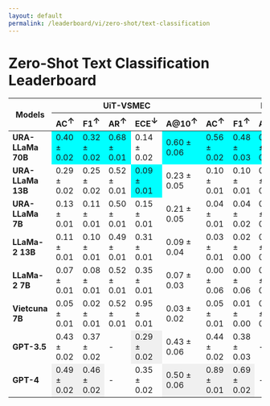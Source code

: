 ```yaml
---
layout: default
permalink: /leaderboard/vi/zero-shot/text-classification
---
```

# Zero-Shot Text Classification Leaderboard

<table class="table table-bordered table-sm w-100 dtHorizontalTable" cellspacing="0">
    <thead>
        <tr>
            <th rowspan="2" class="text-center align-middle"><b>Models</b></th>
            <th colspan="5" class="text-center"><b>UiT-VSMEC</b></th>
            <th colspan="5" class="text-center"><b>PhoATIS</b></th>
        </tr>
        <tr>
            <th class="text-center"><b>AC<span style="vertical-align: super;">↑</span></b></th>
            <th class="text-center"><b>F1<span style="vertical-align: super;">↑</span></b></th>
            <th class="text-center"><b>AR<span style="vertical-align: super;">↑</span></b></th>
            <th class="text-center"><b>ECE<span style="vertical-align: super;">↓</span></b></th>
            <th class="text-center"><b>A@10<span style="vertical-align: super;">↑</span></b></th>
            <th class="text-center"><b>AC<span style="vertical-align: super;">↑</span></b></th>
            <th class="text-center"><b>F1<span style="vertical-align: super;">↑</span></b></th>
            <th class="text-center"><b>AR<span style="vertical-align: super;">↑</span></b></th>
            <th class="text-center"><b>ECE<span style="vertical-align: super;">↓</span></b></th>
            <th class="text-center"><b>A@10<span style="vertical-align: super;">↑</span></b></th>
        </tr>
    </thead>
    <tbody>
        <tr>
            <td class="text-center"><b>URA-LLaMa 70B</b></td>
            <td class="text-center" style="background-color: cyan;">0.40 ± 0.02</td>
            <td class="text-center" style="background-color: cyan;">0.32 ± 0.02</td>
            <td class="text-center" style="background-color: cyan;">0.68 ± 0.01</td>
            <td class="text-center">0.14 ± 0.02</td>
            <td class="text-center" style="background-color: cyan;">0.60 ± 0.06</td>
            <td class="text-center" style="background-color: cyan;">0.56 ± 0.02</td>
            <td class="text-center" style="background-color: cyan;">0.48 ± 0.03</td>
            <td class="text-center" style="background-color: cyan;">0.85 ± 0.00</td>
            <td class="text-center">0.25 ± 0.02</td>
            <td class="text-center" style="background-color: cyan;">0.56 ± 0.06</td>
        </tr>
        <tr>
            <td class="text-center"><b>URA-LLaMa 13B</b></td>
            <td class="text-center">0.29 ± 0.02</td>
            <td class="text-center">0.25 ± 0.02</td>
            <td class="text-center">0.52 ± 0.01</td>
            <td class="text-center" style="background-color: cyan;">0.09 ± 0.01</td>
            <td class="text-center">0.23 ± 0.05</td>
            <td class="text-center">0.10 ± 0.01</td>
            <td class="text-center">0.10 ± 0.01</td>
            <td class="text-center">0.72 ± 0.00</td>
            <td class="text-center">0.52 ± 0.01</td>
            <td class="text-center">0.14 ± 0.04</td>
        </tr>
        <tr>
            <td class="text-center"><b>URA-LLaMa 7B</b></td>
            <td class="text-center">0.13 ± 0.01</td>
            <td class="text-center">0.11 ± 0.01</td>
            <td class="text-center">0.50 ± 0.01</td>
            <td class="text-center">0.15 ± 0.01</td>
            <td class="text-center">0.21 ± 0.05</td>
            <td class="text-center">0.04 ± 0.01</td>
            <td class="text-center">0.04 ± 0.02</td>
            <td class="text-center">0.77 ± 0.00</td>
            <td class="text-center">0.30 ± 0.01</td>
            <td class="text-center">0.04 ± 0.02</td>
        </tr>
        <tr>
            <td class="text-center"><b>LLaMa-2 13B</b></td>
            <td class="text-center">0.11 ± 0.01</td>
            <td class="text-center">0.10 ± 0.01</td>
            <td class="text-center">0.49 ± 0.01</td>
            <td class="text-center">0.31 ± 0.01</td>
            <td class="text-center">0.09 ± 0.04</td>
            <td class="text-center">0.03 ± 0.01</td>
            <td class="text-center">0.02 ± 0.00</td>
            <td class="text-center">0.45 ± 0.01</td>
            <td class="text-center">0.28 ± 0.01</td>
            <td class="text-center">0.03 ± 0.02</td>
        </tr>
        <tr>
            <td class="text-center"><b>LLaMa-2 7B</b></td>
            <td class="text-center">0.07 ± 0.01</td>
            <td class="text-center">0.08 ± 0.01</td>
            <td class="text-center">0.52 ± 0.01</td>
            <td class="text-center">0.35 ± 0.01</td>
            <td class="text-center">0.07 ± 0.03</td>
            <td class="text-center">0.00 ± 0.06</td>
            <td class="text-center">0.00 ± 0.06</td>
            <td class="text-center">0.61 ± 0.01</td>
            <td class="text-center">0.32 ± 0.00</td>
            <td class="text-center">0.00 ± 0.00</td>
        </tr>
        <tr>
            <td class="text-center"><b>Vietcuna 7B</b></td>
            <td class="text-center">0.05 ± 0.01</td>
            <td class="text-center">0.02 ± 0.01</td>
            <td class="text-center">0.52 ± 0.01</td>
            <td class="text-center">0.95 ± 0.01</td>
            <td class="text-center">0.03 ± 0.02</td>
            <td class="text-center">0.05 ± 0.01</td>
            <td class="text-center">0.01 ± 0.00</td>
            <td class="text-center">0.66 ± 0.00</td>
            <td class="text-center" style="background-color: cyan;">0.20 ± 0.01</td>
            <td class="text-center">0.01 ± 0.21</td>
        </tr>
        <tr>
            <td class="text-center"><b>GPT-3.5</b></td>
            <td class="text-center">0.43 ± 0.02</td>
            <td class="text-center">0.37 ± 0.02</td>
            <td class="text-center">-</td>
            <td class="text-center" style="background-color: #f0f0f0;">0.29 ± 0.02</td>
            <td class="text-center">0.43 ± 0.06</td>
            <td class="text-center">0.44 ± 0.02</td>
            <td class="text-center">0.38 ± 0.03</td>
            <td class="text-center">-</td>
            <td class="text-center" style="background-color: #f0f0f0;">0.38 ± 0.02</td>
            <td class="text-center">0.44 ± 0.05</td>
        </tr>
        <tr>
            <td class="text-center"><b>GPT-4</b></td>
            <td class="text-center" style="background-color: #f0f0f0;">0.49 ± 0.02</td>
            <td class="text-center" style="background-color: #f0f0f0;">0.46 ± 0.02</td>
            <td class="text-center">-</td>
            <td class="text-center">0.35 ± 0.02</td>
            <td class="text-center" style="background-color: #f0f0f0;">0.50 ± 0.06</td>
            <td class="text-center" style="background-color: #f0f0f0;">0.89 ± 0.01</td>
            <td class="text-center" style="background-color: #f0f0f0;">0.69 ± 0.02</td>
            <td class="text-center">-</td>
            <td class="text-center" style="background-color: #f0f0f0;">0.83 ± 0.01</td>
            <td class="text-center" style="background-color: #f0f0f0;">0.89 ± 0.03</td>
        </tr>
    </tbody>
</table>
